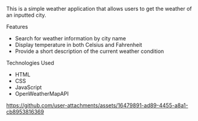 This is a simple weather application that allows users to get the weather of an inputted city.

Features 
- Search for weather information by city name
- Display temperature in both Celsius and Fahrenheit
- Provide a short description of the current weather condition

Technologies Used
- HTML
- CSS
- JavaScript
- OpenWeatherMapAPI


https://github.com/user-attachments/assets/16479891-ad89-4455-a8a1-cb8953816369

